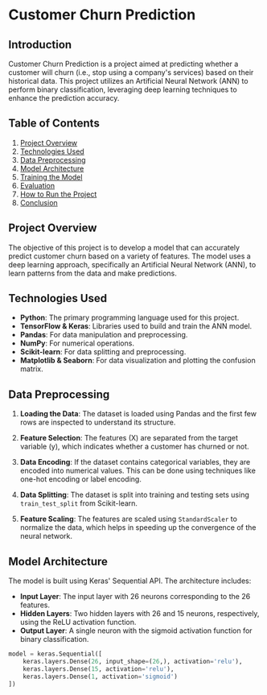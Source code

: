 # Customer Churn Prediction

## Introduction

Customer Churn Prediction is a project aimed at predicting whether a customer will churn (i.e., stop using a company's services) based on their historical data. This project utilizes an Artificial Neural Network (ANN) to perform binary classification, leveraging deep learning techniques to enhance the prediction accuracy.

## Table of Contents

1. [Project Overview](#project-overview)
2. [Technologies Used](#technologies-used)
3. [Data Preprocessing](#data-preprocessing)
4. [Model Architecture](#model-architecture)
5. [Training the Model](#training-the-model)
6. [Evaluation](#evaluation)
7. [How to Run the Project](#how-to-run-the-project)
8. [Conclusion](#conclusion)

## Project Overview

The objective of this project is to develop a model that can accurately predict customer churn based on a variety of features. The model uses a deep learning approach, specifically an Artificial Neural Network (ANN), to learn patterns from the data and make predictions.

## Technologies Used

- **Python**: The primary programming language used for this project.
- **TensorFlow & Keras**: Libraries used to build and train the ANN model.
- **Pandas**: For data manipulation and preprocessing.
- **NumPy**: For numerical operations.
- **Scikit-learn**: For data splitting and preprocessing.
- **Matplotlib & Seaborn**: For data visualization and plotting the confusion matrix.

## Data Preprocessing

1. **Loading the Data**:
   The dataset is loaded using Pandas and the first few rows are inspected to understand its structure.

2. **Feature Selection**:
   The features (X) are separated from the target variable (y), which indicates whether a customer has churned or not.

3. **Data Encoding**:
   If the dataset contains categorical variables, they are encoded into numerical values. This can be done using techniques like one-hot encoding or label encoding.

4. **Data Splitting**:
   The dataset is split into training and testing sets using `train_test_split` from Scikit-learn.

5. **Feature Scaling**:
   The features are scaled using `StandardScaler` to normalize the data, which helps in speeding up the convergence of the neural network.

## Model Architecture

The model is built using Keras' Sequential API. The architecture includes:

- **Input Layer**: The input layer with 26 neurons corresponding to the 26 features.
- **Hidden Layers**: Two hidden layers with 26 and 15 neurons, respectively, using the ReLU activation function.
- **Output Layer**: A single neuron with the sigmoid activation function for binary classification.

```python
model = keras.Sequential([
    keras.layers.Dense(26, input_shape=(26,), activation='relu'),
    keras.layers.Dense(15, activation='relu'),
    keras.layers.Dense(1, activation='sigmoid')
])
